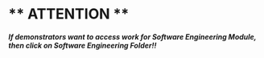 #                                                  ** ATTENTION **

##### If demonstrators want to access work for Software Engineering Module, then click on Software Engineering Folder!!
